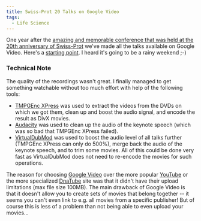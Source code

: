 ```yaml
---
title: Swiss-Prot 20 Talks on Google Video
tags:
  - Life Science
---
```


One year after the [amazing and memorable conference that was held at the 20th anniversary of Swiss-Prot](http://www.swissprot20.org/) we've made all the talks available on Google Video. Here's a [starting point](http://www.swissprot20.org/program/monday). I heard it's going to be a rainy weekend ;-)

### Technical Note

The quality of the recordings wasn't great. I finally managed to get something watchable without too much effort with help of the following tools:

  * [TMPGEnc XPress](http://tmpgenc.pegasys-inc.com/en/product/te4xp.html) was used to extract the videos from the DVDs on which we got them, clean up and boost the audio signal, and encode the result as DivX movies.
  * [Audacity](http://audacity.sourceforge.net/) was used to clean up the audio of the keynote speech (which was so bad that TMPGEnc XPress failed).
  * [VirtualDubMod](http://virtualdubmod.sourceforge.net/) was used to boost the audio level of all talks further (TMPGEnc XPress can only do 500%), merge back the audio of the keynote speech, and to trim some movies. All of this could be done very fast as VirtualDubMod does not need to re-encode the movies for such operations.

The reason for choosing [Google Video](http://video.google.com/) over the more popular [YouTube](http://www.youtube.com/) or the more specialized [DnaTube](http://www.dnatube.com/) site was that it didn't have their upload limitations (max file size 100MB). The main drawback of Google Video is that it doesn't allow you to create sets of movies that belong together -- it seems you can't even link to e.g. all movies from a specific publisher! But of course this is less of a problem than not being able to even upload your movies...
